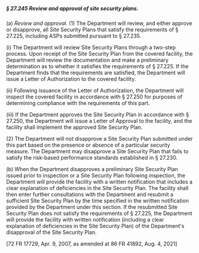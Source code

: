 ##### § 27.245 Review and approval of site security plans. #####

(a) *Review and approval.* (1) The Department will review, and either approve or disapprove, all Site Security Plans that satisfy the requirements of § 27.225, including ASPs submitted pursuant to § 27.235.

(i) The Department will review Site Security Plans through a two-step process. Upon receipt of the Site Security Plan from the covered facility, the Department will review the documentation and make a preliminary determination as to whether it satisfies the requirements of § 27.225. If the Department finds that the requirements are satisfied, the Department will issue a Letter of Authorization to the covered facility.

(ii) Following issuance of the Letter of Authorization, the Department will inspect the covered facility in accordance with § 27.250 for purposes of determining compliance with the requirements of this part.

(iii) If the Department approves the Site Security Plan in accordance with § 27.250, the Department will issue a Letter of Approval to the facility, and the facility shall implement the approved Site Security Plan.

(2) The Department will not disapprove a Site Security Plan submitted under this part based on the presence or absence of a particular security measure. The Department may disapprove a Site Security Plan that fails to satisfy the risk-based performance standards established in § 27.230.

(b) When the Department disapproves a preliminary Site Security Plan issued prior to inspection or a Site Security Plan following inspection, the Department will provide the facility with a written notification that includes a clear explanation of deficiencies in the Site Security Plan. The facility shall then enter further consultations with the Department and resubmit a sufficient Site Security Plan by the time specified in the written notification provided by the Department under this section. If the resubmitted Site Security Plan does not satisfy the requirements of § 27.225, the Department will provide the facility with written notification (including a clear explanation of deficiencies in the Site Security Plan) of the Department's disapproval of the Site Security Plan.

[72 FR 17729, Apr. 9, 2007, as amended at 86 FR 41892, Aug. 4, 2021]